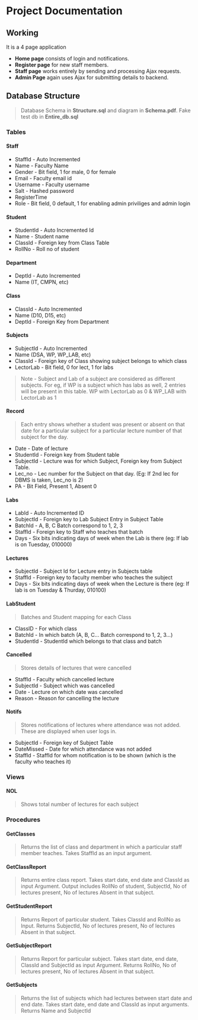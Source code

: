 # Project Documentation

## Working

It is a 4 page application

* **Home page** consists of login and notifications.
* **Register page** for new staff members.
* **Staff page** works entirely by sending and processing Ajax requests.
* **Admin Page** again uses Ajax for submitting details to backend.

## Database Structure

> Database Schema in **Structure.sql** and diagram in **Schema.pdf**. Fake test db in **Entire_db.sql**

### Tables

#### Staff 

* StaffId - Auto Incremented
* Name - Faculty Name
* Gender - Bit field, 1 for male, 0 for female
* Email - Faculty email id
* Username - Faculty username
* Salt - Hashed password
* RegisterTime
* Role - Bit field, 0 default, 1 for enabling admin priviliges and admin login

#### Student

* StudentId - Auto Incremented Id 
* Name - Student name
* ClassId - Foreign key from Class Table
* RollNo - Roll no of student

#### Department

* DeptId - Auto Incremented
* Name (IT, CMPN, etc)

#### Class

* ClassId - Auto Incremented
* Name (D10, D15, etc)
* DeptId - Foreign Key from Department

#### Subjects

* SubjectId - Auto Incremented
* Name (DSA, WP, WP_LAB, etc)
* ClassId - Foreign key of Class showing subject belongs to which class
* LectorLab - Bit field, 0 for lect, 1 for labs

> Note - Subject and Lab of a subject are considered as different subjects. For eg, if WP is a subject which has labs as well, 2 entries will be present in this table. WP with LectorLab as 0 & WP\_LAB with LectorLab as 1


#### Record

> Each entry shows whether a student was present or absent on that date for a particular subject for a particular lecture number of that subject for the day. 

* Date - Date of lecture
* StudentId - Foreign key from Student table 
* SubjectId - Lecture was for which Subject, Foreign key from Subject Table.
* Lec\_no - Lec number for the Subject on that day. (Eg: If 2nd lec for DBMS is taken, Lec_no is 2)
* PA - Bit Field, Present 1, Absent 0

#### Labs

* LabId - Auto Incremented ID
* SubjectId - Foreign key to Lab Subject Entry in Subject Table
* BatchId - A, B, C Batch correspond to 1, 2, 3
* StaffId - Foreign key to Staff who teaches that batch
* Days - Six bits indicating days of week when the Lab is there (eg: If lab is on Tuesday, 010000)

#### Lectures

* SubjectId - Subject Id for Lecture entry in Subjects table
* StaffId - Foreign key to faculty member who teaches the subject
* Days - Six bits indicating days of week when the Lecture is there (eg: If lab is on Tuesday & Thurday, 010100)

#### LabStudent

> Batches and Student mapping for each Class

* ClassID - For which class
* BatchId - In which batch (A, B, C... Batch correspond to 1, 2, 3...)
* StudentId - StudentId which belongs to that class and batch

#### Cancelled

> Stores details of lectures that were cancelled

* StaffId - Faculty which cancelled lecture
* SubjectId - Subject which was cancelled 
* Date - Lecture on which date was cancelled
* Reason - Reason for cancelling the lecture

#### Notifs

> Stores notifications of lectures where attendance was not added. These are displayed when user logs in.

* SubjectId - Foreign key of Subject Table
* DateMissed - Date for which attendance was not added
* StaffId - StaffId for whom notification is to be shown (which is the faculty who teaches it)

### Views

#### NOL 
> Shows total number of lectures for each subject

### Procedures

#### GetClasses

> Returns the list of class and department in which a particular staff member teaches. Takes StaffId as an input argument.

#### GetClassReport

> Returns entire class report. Takes start date, end date and ClassId as input Argument. Output includes RollNo of student, SubjectId, No of lectures present, No of lectures Absent in that subject.

#### GetStudentReport

> Returns Report of particular student. Takes ClassId and RollNo as Input. Returns SubjectId, No of lectures present, No of lectures Absent in that subject.

#### GetSubjectReport

> Returns Report for particular subject. Takes start date, end date, ClassId and SubjectId as input Argument. Returns RollNo, No of lectures present, No of lectures Absent in that subject.

#### GetSubjects

> Returns the list of subjects which had lectures between start date and end date. Takes start date, end date and ClassId as input arguments. Returns Name and SubjectId 


